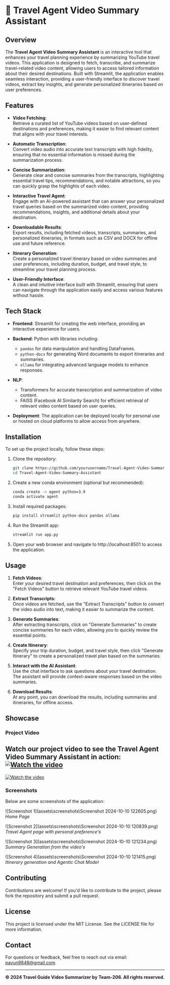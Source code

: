 # 🚀 Travel Agent Video Summary Assistant

## Overview

The **Travel Agent Video Summary Assistant** is an interactive tool that enhances your travel planning experience by summarizing YouTube travel videos. This application is designed to fetch, transcribe, and summarize travel-related video content, allowing users to access tailored information about their desired destinations. Built with Streamlit, the application enables seamless interaction, providing a user-friendly interface to discover travel videos, extract key insights, and generate personalized itineraries based on user preferences.

## Features

- **Video Fetching**:  
  Retrieve a curated list of YouTube videos based on user-defined destinations and preferences, making it easier to find relevant content that aligns with your travel interests.

- **Automatic Transcription**:  
  Convert video audio into accurate text transcripts with high fidelity, ensuring that no essential information is missed during the summarization process.

- **Concise Summarization**:  
  Generate clear and concise summaries from the transcripts, highlighting essential travel tips, recommendations, and notable attractions, so you can quickly grasp the highlights of each video.

- **Interactive Travel Agent**:  
  Engage with an AI-powered assistant that can answer your personalized travel queries based on the summarized video content, providing recommendations, insights, and additional details about your destination.

- **Downloadable Results**:  
  Export results, including fetched videos, transcripts, summaries, and personalized itineraries, in formats such as CSV and DOCX for offline use and future reference.

- **Itinerary Generation**:  
  Create a personalized travel itinerary based on video summaries and user preferences, including duration, budget, and travel style, to streamline your travel planning process.

- **User-Friendly Interface**:  
  A clean and intuitive interface built with Streamlit, ensuring that users can navigate through the application easily and access various features without hassle.

## Tech Stack

- **Frontend**: Streamlit for creating the web interface, providing an interactive experience for users.
  
- **Backend**: Python with libraries including:
  - `pandas` for data manipulation and handling DataFrames.
  - `python-docx` for generating Word documents to export itineraries and summaries.
  - `ollama` for integrating advanced language models to enhance responses.

- **NLP**: 
  - Transformers for accurate transcription and summarization of video content.
  - FAISS (Facebook AI Similarity Search) for efficient retrieval of relevant video content based on user queries.

- **Deployment**: The application can be deployed locally for personal use or hosted on cloud platforms to allow access from anywhere.

## Installation

To set up the project locally, follow these steps:

1. Clone the repository:
   ```bash
   git clone https://github.com/yourusername/Travel-Agent-Video-Summary-Assistant.git
   cd Travel-Agent-Video-Summary-Assistant
2. Create a new conda environment (optional but recommended):
   ```bash
   conda create -n agent python=3.9
   conda activate agent

3. Install required packages:
   ```bash
   pip install streamlit python-docx pandas ollama

4. Run the Streamlit app:
   ```bash
   streamlit run app.py

5. Open your web browser and navigate to http://localhost:8501 to access the application.

## Usage

1. **Fetch Videos**:  
   Enter your desired travel destination and preferences, then click on the "Fetch Videos" button to retrieve relevant YouTube travel videos.

2. **Extract Transcripts**:  
   Once videos are fetched, use the "Extract Transcripts" button to convert the video audio into text, making it easier to summarize the content.

3. **Generate Summaries**:  
   After extracting transcripts, click on "Generate Summaries" to create concise summaries for each video, allowing you to quickly review the essential points.

4. **Create Itinerary**:  
   Specify your trip duration, budget, and travel style, then click "Generate Itinerary" to create a personalized travel plan based on the summaries.

5. **Interact with the AI Assistant**:  
   Use the chat interface to ask questions about your travel destination. The assistant will provide context-aware responses based on the video summaries.

6. **Download Results**:  
   At any point, you can download the results, including summaries and itineraries, for offline access.

## Showcase

### Project Video
Watch our project video to see the Travel Agent Video Summary Assistant in action:
[![Watch the video](https://img.youtube.com/vi/your_video_id/0.jpg)](https://www.youtube.com/watch?v=your_video_id)
----------------------------------------------------------------
[![Watch the video](https://img.youtube.com/vi/your_video_id/0.jpg)](https://www.youtube.com/watch?v=your_video_id)

### Screenshots
Below are some screenshots of the application:

![Screenshot 1](assets\screenshots\Screenshot 2024-10-10 122605.png)
*Home Page*

![Screenshot 2](assets\screenshots\Screenshot 2024-10-10 120839.png)
*Travel Agent page with personal preference's*

![Screenshot 3](assets\screenshots\Screenshot 2024-10-10 121234.png)
*Summary Generation from the video's*
 
![Screenshot 4](assets\screenshots\Screenshot 2024-10-10 121415.png)
*Itinerary generation and Agentic Chat Model*

## Contributing

Contributions are welcome! If you'd like to contribute to the project, please fork the repository and submit a pull request.

## License

This project is licensed under the MIT License. See the LICENSE file for more information.

## Contact

For questions or feedback, feel free to reach out via email: [pavun9848@gmail.com](mailto:pavun9848@gmail.com).

---

**© 2024 Travel Guide Video Summarizer by Team-206. All rights reserved.**
